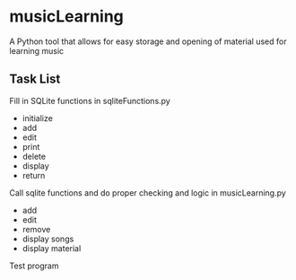 # musicLearning
A Python tool that allows for easy storage and opening of material used for learning music

## Task List
Fill in SQLite functions in sqliteFunctions.py
- initialize
- add
- edit
- print
- delete
- display
- return

Call sqlite functions and do proper checking and logic in musicLearning.py
- add
- edit
- remove
- display songs
- display material

Test program
